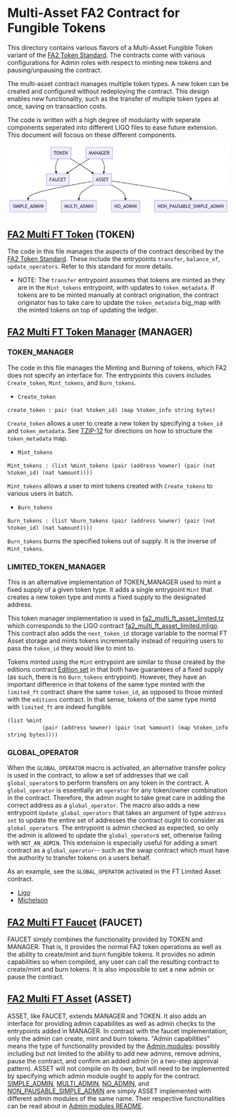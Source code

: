 # Multi-Asset FA2 Contract for Fungible Tokens

This directory contains various flavors of a Multi-Asset Fungible Token variant of the [FA2 Token Standard](https://gitlab.com/tzip/tzip/-/blob/master/proposals/tzip-12/tzip-12.md). The contracts come with various configurations for Admin roles with respect to minting new tokens and pausing/unpausing the contract.  

 The multi-asset contract manages multiple token types. A new token can be created and configured without redeploying the contract. This design enables new functionality, such as the transfer of multiple token types at once, saving on transaction costs. 

 The code is written with a high degree of modularity with seperate components seperated into different LIGO files to ease future extension. This document will focous on these different components. 

![Mermaid FT Code Flowchart](../../../../../../docs/mermaid-diagram-ft.png)

 ## [FA2 Multi FT Token](fa2_multi_ft_token.mligo) (TOKEN)

The code in this file manages the aspects of the contract described by the [FA2 Token Standard](https://gitlab.com/tzip/tzip/-/blob/master/proposals/tzip-12/tzip-12.md). These include the entrypoints `transfer`, `balance_of`, `update_operators`.  Refer to this standard for more details. 

- NOTE: The `transfer` entrypoint assumes that tokens are minted as they are in the `Mint_tokens` entrypoint, with updates to `token_metadata`. If tokens are to be minted manually at contract origination, the contract originator has to take care to update the `token_metadata` big_map with the minted tokens on top of updating the ledger. 

## [FA2 Multi FT Token Manager](fa2_multi_ft_token_manager.mligo) (MANAGER)

### TOKEN_MANAGER

The code in this file manages the Minting and Burning of tokens, which FA2 does not specify an interface for. The entrypoints this covers includes `Create_token`, `Mint_tokens`, and `Burn_tokens`.

* `Create_token`

```
create_token : pair (nat %token_id) (map %token_info string bytes) 
```

`Create_token` allows a user to create a new token by specifying a `token_id` and `token_metadata`. See [TZIP-12](https://gitlab.com/tzip/tzip/-/blob/master/proposals/tzip-12/tzip-12.md#token-metadata) for directions on how to structure the `token_metadata` map.

* `Mint_tokens`

```
Mint_tokens : (list %mint_tokens (pair (address %owner) (pair (nat %token_id) (nat %amount))))
```

`Mint_tokens` allows a user to mint tokens created with `Create_tokens` to various users in batch. 

* `Burn_tokens` 

```
Burn_tokens : (list %burn_tokens (pair (address %owner) (pair (nat %token_id) (nat %amount))))
```

`Burn_tokens` burns the specified tokens out of supply. It is the inverse of `Mint_tokens`.

### LIMITED_TOKEN_MANAGER

This is an alternative implementation of TOKEN_MANAGER used to mint a fixed supply of a given token type. It adds a single entrypoint `Mint` that creates a new token type and mints a fixed supply to the designated address. 

This token manager implementation is used in [fa2_multi_ft_asset_limited.tz](../../../../bin/fa2_multi_ft_asset_limited.tz) which corresponds to the LIGO contract [fa2_multi_ft_asset_limited.mligo](fa2_multi_ft_asset_limited.mligo). This contract also adds the `next_token_id` storage variable to the normal FT Asset storage and mints tokens incrementally instead of requiring users to pass the `token_id` they would like to mint to. 

Tokens minted using the `Mint` entrypoint are similar to those created by the editions contract [Edition set](../editions/README.md) in that both have guarantees of a fixed supply (as such, there is no `Burn_tokens` entrypoint). However, they have an important difference in that tokens of the same type minted with the `limited_ft` contract share the same `token_id`, as opposed to those minted with the `editions` contract. In that sense, tokens of the same type mintd with `limited_ft` are indeed fungible.

```
(list %mint
           (pair (address %owner) (pair (nat %amount) (map %token_info string bytes))))
```

### GLOBAL_OPERATOR

When the `GLOBAL_OPERATOR` macro is activated, an alternative transfer policy is used in the contract, to allow a set of addresses that we call `global_operator`s to perform transfers on any token in the contract. A `global_operator` is essentially an `operator` for any token/owner combination in the contract. Therefore, the admin ought to take great care in adding the correct address as a `global_operator`. The macro also adds a new entrypoint `Update_global_operators` that takes an argument of type `address set` to update the entire set of addresses the contract ought to consider as `global_operator`s. The entrypoint is admin checked as expected, so only the admin is allowed to update the `global_operator`s set, otherwise failing with `NOT_AN_ADMIN`. This extension is especially useful for adding a smart contract as a `global_operator`-- such as the swap contract which must have the authority to transfer tokens on a users behalf. 

As an example, see the `GLOBAL_OPERATOR` activated in the FT Limited Asset contract. 

- [Ligo](fa2_multi_ft_asset_limited_simple_admin_global_operator.mligo)
- [Michelson](../../../../bin/fa2_multi_ft_asset_limited_global_operator.tz)
## [FA2 Multi FT Faucet](fa2_multi_ft_faucet.mligo) (FAUCET)

FAUCET simply combines the functionality provided by TOKEN and MANAGER. That is, it provides the normal FA2 token operations as well as the ability to create/mint and burn fungible tokens. It provides no admin capabilities so when compiled, any user can call the resulting contract to create/mint and burn tokens. It is also impossible to set a new admin or pause the contract.

## [FA2 Multi FT Asset](fa2_multi_ft_asset.mligo) (ASSET)

ASSET, like FAUCET, extends MANAGER and TOKEN. It also adds an interface for providing admin capabilites as well as admin checks to the entrypoints added in MANAGER. In contrast with the faucet implementation, only the admin can create, mint and burn tokens. "Admin capabilities" means the type of functionality provided by the [Admin modules](../../../fa2_modules/README.md): possibly including but not limited to the ability to add new admins, remove admins, pause the contract, and confirm an added admin (in a two-step approval pattern). ASSET will not compile on its own, but will need to be implemented by specifying which admin module ought to apply for the contract. [SIMPLE_ADMIN](fa2_multi_ft_asset_simple_admin.mligo), [MULTI_ADMIN](fa2_multi_ft_asset_multi_admin.mligo), [NO_ADMIN](fa2_multi_ft_asset_no_admin.mligo), and [NON_PAUSABLE_SIMPLE_ADMIN](fa2_multi_ft_asset_non_pausable_simple_admin.mligo) are simply ASSET implemented with different admin modules of the same name. Their respective functionalities can be read about in [Admin modules README](../../../fa2_modules/README.md). 